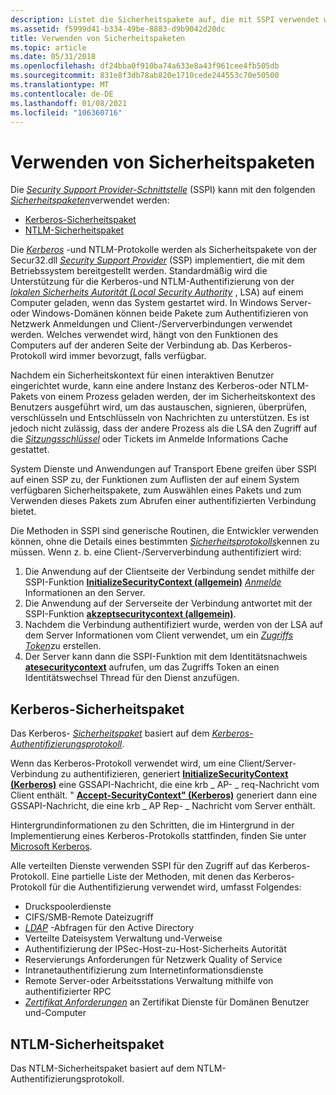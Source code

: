 ```yaml
---
description: Listet die Sicherheitspakete auf, die mit SSPI verwendet werden können.
ms.assetid: f5999d41-b334-49be-8883-d9b9042d20dc
title: Verwenden von Sicherheitspaketen
ms.topic: article
ms.date: 05/31/2018
ms.openlocfilehash: df24bba0f910ba74a633e8a43f961cee4fb505db
ms.sourcegitcommit: 831e8f3db78ab820e1710cede244553c70e50500
ms.translationtype: MT
ms.contentlocale: de-DE
ms.lasthandoff: 01/08/2021
ms.locfileid: "106360716"
---
```

# <a name="using-security-packages"></a>Verwenden von Sicherheitspaketen

Die [*Security Support Provider-Schnittstelle*](../secgloss/s-gly.md) (SSPI) kann mit den folgenden [*Sicherheitspaketen*](../secgloss/s-gly.md)verwendet werden:

-   [Kerberos-Sicherheitspaket](#kerberos-security-package)
-   [NTLM-Sicherheitspaket](#ntlm-security-package)

Die [*Kerberos*](../secgloss/k-gly.md) -und NTLM-Protokolle werden als Sicherheitspakete von der Secur32.dll [*Security Support Provider*](../secgloss/s-gly.md) (SSP) implementiert, die mit dem Betriebssystem bereitgestellt werden. Standardmäßig wird die Unterstützung für die Kerberos-und NTLM-Authentifizierung von der [*lokalen Sicherheits Autorität (Local Security Authority*](../secgloss/l-gly.md) , LSA) auf einem Computer geladen, wenn das System gestartet wird. In Windows Server-oder Windows-Domänen können beide Pakete zum Authentifizieren von Netzwerk Anmeldungen und Client-/Serververbindungen verwendet werden. Welches verwendet wird, hängt von den Funktionen des Computers auf der anderen Seite der Verbindung ab. Das Kerberos-Protokoll wird immer bevorzugt, falls verfügbar.

Nachdem ein Sicherheitskontext für einen interaktiven Benutzer eingerichtet wurde, kann eine andere Instanz des Kerberos-oder NTLM-Pakets von einem Prozess geladen werden, der im Sicherheitskontext des Benutzers ausgeführt wird, um das austauschen, signieren, überprüfen, verschlüsseln und Entschlüsseln von Nachrichten zu unterstützen. Es ist jedoch nicht zulässig, dass der andere Prozess als die LSA den Zugriff auf die [*Sitzungsschlüssel*](../secgloss/s-gly.md) oder Tickets im Anmelde Informations Cache gestattet.

System Dienste und Anwendungen auf Transport Ebene greifen über SSPI auf einen SSP zu, der Funktionen zum Auflisten der auf einem System verfügbaren Sicherheitspakete, zum Auswählen eines Pakets und zum Verwenden dieses Pakets zum Abrufen einer authentifizierten Verbindung bietet.

Die Methoden in SSPI sind generische Routinen, die Entwickler verwenden können, ohne die Details eines bestimmten [*Sicherheitsprotokolls*](../secgloss/s-gly.md)kennen zu müssen. Wenn z. b. eine Client-/Serververbindung authentifiziert wird:

1.  Die Anwendung auf der Clientseite der Verbindung sendet mithilfe der SSPI-Funktion [**InitializeSecurityContext (allgemein)**](/windows/win32/api/sspi/nf-sspi-initializesecuritycontexta) [*Anmelde*](../secgloss/c-gly.md) Informationen an den Server.
2.  Die Anwendung auf der Serverseite der Verbindung antwortet mit der SSPI-Funktion [**akzeptsecuritycontext (allgemein)**](/windows/win32/api/sspi/nf-sspi-acceptsecuritycontext).
3.  Nachdem die Verbindung authentifiziert wurde, werden von der LSA auf dem Server Informationen vom Client verwendet, um ein [*Zugriffs Token*](../secgloss/a-gly.md)zu erstellen.
4.  Der Server kann dann die SSPI-Funktion mit dem Identitätsnachweis [**atesecuritycontext**](/windows/desktop/api/Sspi/nf-sspi-impersonatesecuritycontext) aufrufen, um das Zugriffs Token an einen Identitätswechsel Thread für den Dienst anzufügen.

## <a name="kerberos-security-package"></a>Kerberos-Sicherheitspaket

Das Kerberos- [*Sicherheitspaket*](../secgloss/s-gly.md) basiert auf dem [*Kerberos-Authentifizierungsprotokoll*](../secgloss/k-gly.md).

Wenn das Kerberos-Protokoll verwendet wird, um eine Client/Server-Verbindung zu authentifizieren, generiert [**InitializeSecurityContext (Kerberos)**](/windows/win32/api/sspi/nf-sspi-initializesecuritycontexta) eine GSSAPI-Nachricht, die eine krb \_ AP- \_ req-Nachricht vom Client enthält. " [**Accept-SecurityContext" (Kerberos)**](/windows/win32/api/sspi/nf-sspi-acceptsecuritycontext) generiert dann eine GSSAPI-Nachricht, die eine krb \_ AP Rep- \_ Nachricht vom Server enthält.

Hintergrundinformationen zu den Schritten, die im Hintergrund in der Implementierung eines Kerberos-Protokolls stattfinden, finden Sie unter [Microsoft Kerberos](microsoft-kerberos.md).

Alle verteilten Dienste verwenden SSPI für den Zugriff auf das Kerberos-Protokoll. Eine partielle Liste der Methoden, mit denen das Kerberos-Protokoll für die Authentifizierung verwendet wird, umfasst Folgendes:

-   Druckspoolerdienste
-   CIFS/SMB-Remote Dateizugriff
-   [*LDAP*](../secgloss/l-gly.md) -Abfragen für den Active Directory
-   Verteilte Dateisystem Verwaltung und-Verweise
-   Authentifizierung der IPSec-Host-zu-Host-Sicherheits Autorität
-   Reservierungs Anforderungen für Netzwerk Quality of Service
-   Intranetauthentifizierung zum Internetinformationsdienste
-   Remote Server-oder Arbeitsstations Verwaltung mithilfe von authentifizierter RPC
-   [*Zertifikat Anforderungen*](../secgloss/c-gly.md) an Zertifikat Dienste für Domänen Benutzer und-Computer

## <a name="ntlm-security-package"></a>NTLM-Sicherheitspaket

Das NTLM-Sicherheitspaket basiert auf dem NTLM-Authentifizierungsprotokoll.

 

 
